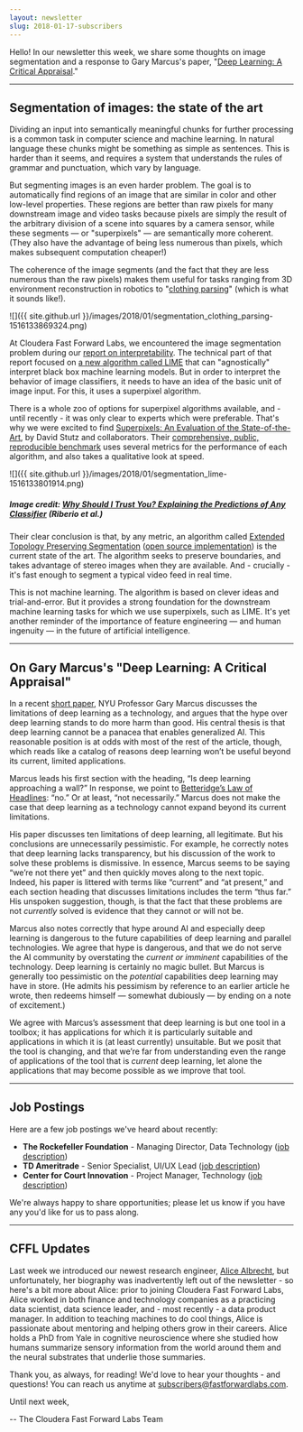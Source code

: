```yaml
---
layout: newsletter
slug: 2018-01-17-subscribers
---
```


Hello!  In our newsletter this week, we share some thoughts on image segmentation and a response to Gary Marcus's paper, "[Deep Learning: A Critical Appraisal](https://arxiv.org/abs/1801.00631_)."

---

## Segmentation of images: the state of the art

Dividing an input into semantically meaningful chunks for further processing is a common task in computer science and machine learning. In natural language these chunks might be something as simple as sentences. This is harder than it seems, and requires a system that understands the rules of grammar and punctuation, which vary by language.

But segmenting images is an even harder problem. The goal is to automatically find regions of an image that are similar in color and other low-level properties. These regions are better than raw pixels for many downstream image and video tasks because pixels are simply the result of the arbitrary division of a scene into squares by a camera sensor, while these segments — or "superpixels" — are semantically more coherent. (They also have the advantage of being less numerous than pixels, which makes subsequent computation cheaper!)

The coherence of the image segments (and the fact that they are less numerous than the raw pixels) makes them useful for tasks ranging from 3D environment reconstruction in robotics to "[clothing parsing](http://dl.acm.org/citation.cfm?id=2355126)"  (which is what it sounds like!).

![]({{ site.github.url }}/images/2018/01/segmentation_clothing_parsing-1516133869324.png)

At Cloudera Fast Forward Labs, we encountered the image segmentation problem during our [report on interpretability](http://blog.fastforwardlabs.com/2017/08/02/interpretability.html). The technical part of that report focused on [a new algorithm called LIME](http://blog.fastforwardlabs.com/2017/09/01/LIME-for-couples.html) that can "agnostically" interpret black box machine learning models. But in order to interpret the behavior of image classifiers, it needs to have an idea of the basic unit of image input. For this, it uses a superpixel algorithm.

There is a whole zoo of options for superpixel algorithms available, and - until recently - it was only clear to experts which were preferable. That's why we were excited to find [Superpixels: An Evaluation of the State-of-the-Art](https://arxiv.org/abs/1612.01601), by David Stutz and collaborators. Their [comprehensive, public, reproducible benchmark](https://github.com/davidstutz/superpixel-benchmark) uses several metrics for the performance of each algorithm, and also takes a qualitative look at speed.

![]({{ site.github.url }}/images/2018/01/segmentation_lime-1516133801914.png)

##### Image credit: [Why Should I Trust You? Explaining the Predictions of Any Classifier](https://arxiv.org/abs/1602.04938) (Riberio et al.)

Their clear conclusion is that, by any metric, an algorithm called [Extended Topology Preserving Segmentation](http://www.cs.toronto.edu/~yaojian/cvpr15.pdf) ([open source implementation](https://bitbucket.org/mboben/spixel)) is the current state of the art. The algorithm seeks to preserve boundaries, and takes advantage of stereo images when they are available. And - crucially - it's fast enough to segment a typical video feed in real time.

This is not machine learning. The algorithm is based on clever ideas and trial-and-error. But it provides a strong foundation for the downstream machine learning tasks for which we use superpixels, such as LIME. It's yet another reminder of the importance of feature engineering — and human ingenuity — in the future of artificial intelligence.

---

## On Gary Marcus's "Deep Learning: A Critical Appraisal"

In a recent [short paper](https://arxiv.org/abs/1801.00631), NYU Professor Gary Marcus discusses the limitations of deep learning as a technology, and argues that the hype over deep learning stands to do more harm than good. His central thesis is that deep learning cannot be a panacea that enables generalized AI.  This reasonable position is at odds with most of the rest of the article, though, which reads like a catalog of reasons deep learning won’t be useful beyond its current, limited applications.

Marcus leads his first section with the heading, “Is deep learning approaching a wall?” In response, we point to [Betteridge’s Law of Headlines](https://en.wikipedia.org/wiki/Betteridge%27s_law_of_headlines): “no.” Or at least, “not necessarily.” Marcus does not make the case that deep learning as a technology cannot expand beyond its current limitations.

His paper discusses ten limitations of deep learning, all legitimate. But his conclusions are unnecessarily pessimistic. For example, he correctly notes that deep learning lacks transparency, but his discussion of the work to solve these problems is dismissive. In essence, Marcus seems to be saying “we’re not there yet” and then quickly moves along to the next topic. Indeed, his paper is littered with terms like “current” and “at present,” and each section heading that discusses limitations includes the term “thus far.” His unspoken suggestion, though, is that the fact that these problems are not _currently_ solved is evidence that they cannot or will not be.

Marcus also notes correctly that hype around AI and especially deep learning is dangerous to the future capabilities of deep learning and parallel technologies. We agree that hype is dangerous, and that we do not serve the AI community by overstating the _current or imminent_ capabilities of the technology. Deep learning is certainly no magic bullet. But Marcus is generally too pessimistic on the _potential_ capabilities deep learning may have in store. (He admits his pessimism by reference to an earlier article he wrote, then redeems himself — somewhat dubiously — by ending on a note of excitement.)

We agree with Marcus’s assessment that deep learning is but one tool in a toolbox; it has applications for which it is particularly suitable and applications in which it is (at least currently) unsuitable. But we posit that the tool is changing, and that we’re far from understanding even the range of applications of the tool that is _current_ deep learning, let alone the applications that may become possible as we improve that tool.

---

## Job Postings

Here are a few job postings we've heard about recently: 

* **The Rockefeller Foundation** - Managing Director, Data Technology ([job description](https://www.rockefellerfoundation.org/about-us/careers/managing-director-data-technology/))
* **TD Ameritrade** - Senior Specialist, UI/UX Lead ([job description](https://jobs.tdameritrade.com/job/st-louis/senior-specialist-ui-ux-lead/1121/6333455))
* **Center for Court Innovation** - Project Manager, Technology ([job description](https://www.courtinnovation.org/careers/project-manager-technology))

We're always happy to share opportunities; please let us know if you have any you'd like for us to pass along.

---

## CFFL Updates

Last week we introduced our newest research engineer, [Alice Albrecht](https://www.linkedin.com/in/alice-albrecht-6379868/), but unfortunately, her biography was inadvertently left out of the newsletter - so here's a bit more about Alice: prior to joining Cloudera Fast Forward Labs, Alice worked in both finance and technology companies as a practicing data scientist, data science leader, and - most recently - a data product manager. In addition to teaching machines to do cool things, Alice is passionate about mentoring and helping others grow in their careers. Alice holds a PhD from Yale in cognitive neuroscience where she studied how humans summarize sensory information from the world around them and the neural substrates that underlie those summaries.


Thank you, as always, for reading!  We'd love to hear your thoughts - and questions! You can reach us anytime at subscribers@fastforwardlabs.com.

Until next week,

-- The Cloudera Fast Forward Labs Team
